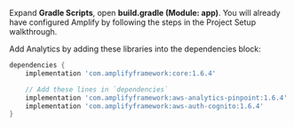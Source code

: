 Expand **Gradle Scripts**, open **build.gradle (Module: app)**. You will already have configured Amplify by following the steps in the Project Setup walkthrough.

Add Analytics by adding these libraries into the dependencies block:

```groovy
dependencies {
    implementation 'com.amplifyframework:core:1.6.4'

    // Add these lines in `dependencies`
    implementation 'com.amplifyframework:aws-analytics-pinpoint:1.6.4'
    implementation 'com.amplifyframework:aws-auth-cognito:1.6.4'
}
```
